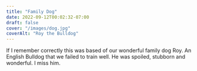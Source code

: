 ```yaml
---
title: "Family Dog"
date: 2022-09-12T00:02:32-07:00
draft: false
cover: "/images/dog.jpg"
coverAlt: "Roy the Bulldog"
---
```


If I remember correctly this was based of our wonderful family dog Roy.
An English Bulldog that we failed to train well. He was spoiled, stubborn
and wonderful. I miss him.
